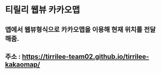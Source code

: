 # 티릴리 웹뷰 카카오맵

## 앱에서 웹뷰형식으로 카카오맵을 이용해 현재 위치를 전달해줌.

## 주소 : https://tirrilee-team02.github.io/tirrilee-kakaomap/
